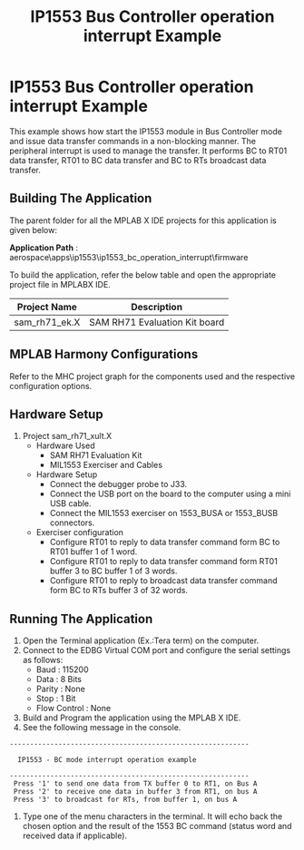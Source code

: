 ﻿---
parent: Examples applications
title: IP1553 Bus Controller operation interrupt Example
nav_order: 2
---

# IP1553 Bus Controller operation interrupt Example

This example shows how start the IP1553 module in Bus Controller mode and issue data transfer commands in a non-blocking manner. The peripheral interrupt is used to manage the transfer. It performs BC to RT01 data transfer, RT01 to BC data transfer and BC to RTs broadcast data transfer.

## Building The Application
The parent folder for all the MPLAB X IDE projects for this application is given below:

**Application Path** : aerospace\apps\ip1553\ip1553_bc_operation_interrupt\firmware

To build the application, refer the below table and open the appropriate project file in MPLABX IDE.

| Project Name  | Description   |
| ------------- |:-------------:|
| sam_rh71_ek.X | SAM RH71 Evaluation Kit board  |


## MPLAB Harmony Configurations

Refer to the MHC project graph for the components used and the respective configuration options.

## Hardware Setup

1. Project sam_rh71_xult.X
    * Hardware Used
        * SAM RH71 Evaluation Kit
        * MIL1553 Exerciser and Cables
    * Hardware Setup
        * Connect the debugger probe to J33.
        * Connect the USB port on the board to the computer using a mini USB cable.
        * Connect the MIL1553 exerciser on 1553_BUSA or 1553_BUSB connectors.
    * Exerciser configuration
        * Configure RT01 to reply to data transfer command form BC to RT01 buffer 1 of 1 word.
        * Configure RT01 to reply to data transfer command form RT01 buffer 3 to BC buffer 1 of 3 words.
        * Configure RT01 to reply to broadcast data transfer command form BC to RTs buffer 3 of 32 words.

## Running The Application

1. Open the Terminal application (Ex.:Tera term) on the computer.
2. Connect to the EDBG Virtual COM port and configure the serial settings as follows:
    * Baud : 115200
    * Data : 8 Bits
    * Parity : None
    * Stop : 1 Bit
    * Flow Control : None
3. Build and Program the application using the MPLAB X IDE.
4. See the following message in the console.

```console
-----------------------------------------------------------

  IP1553 - BC mode interrupt operation example

-----------------------------------------------------------
 Press '1' to send one data from TX buffer 0 to RT1, on Bus A
 Press '2' to receive one data in buffer 3 from RT1, on bus A
 Press '3' to broadcast for RTs, from buffer 1, on bus A
```

1. Type one of the menu characters in the terminal. It will echo back the chosen option and the result of the 1553 BC command (status word and received data if applicable).